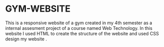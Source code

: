 # GYM-WEBSITE
This is a responsive website of a gym created in my 4th semester as a internal assesment project of a course named Web Technology. In this website I used HTML to create the structure of the website and used CSS design my website .
